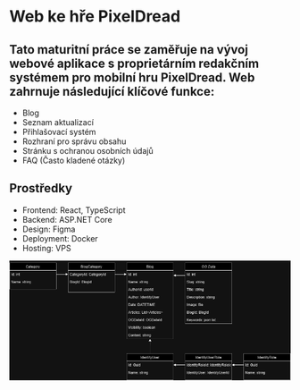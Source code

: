 # Web ke hře PixelDread

## Tato maturitní práce se zaměřuje na vývoj webové aplikace s proprietárním redakčním systémem pro mobilní hru PixelDread. Web zahrnuje následující klíčové funkce:

- Blog
- Seznam aktualizací
- Přihlašovací systém
- Rozhraní pro správu obsahu
- Stránku s ochranou osobních údajů
- FAQ (Často kladené otázky)

## Prostředky
- Frontend: React, TypeScript
- Backend: ASP.NET Core
- Design: Figma
- Deployment: Docker
- Hosting: VPS





<img src="./MP-Pop-v5Diagram.drawio.png"/>
